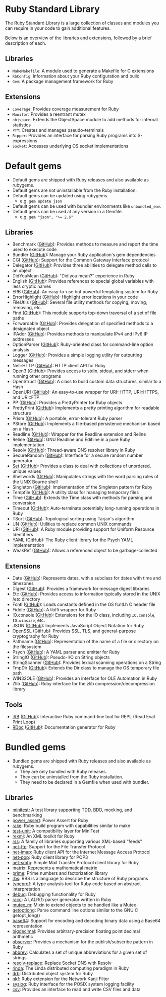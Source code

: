 # Ruby Standard Library

The Ruby Standard Library is a large collection of classes and modules you can
require in your code to gain additional features.

Below is an overview of the libraries and extensions, followed by a brief description
of each.

## Libraries

- `MakeMakefile`: A module used to generate a Makefile for C extensions
- `RbConfig`: Information about your Ruby configuration and build
- `Gem`: A package management framework for Ruby

## Extensions

- `Coverage`: Provides coverage measurement for Ruby
- `Monitor`: Provides a reentrant mutex
- `objspace`: Extends the ObjectSpace module to add methods for internal statistics
- `PTY`: Creates and manages pseudo-terminals
- `Ripper`: Provides an interface for parsing Ruby programs into S-expressions
- `Socket`: Accesses underlying OS socket implementations

# Default gems

- Default gems are shipped with Ruby releases and also available as rubygems.
- Default gems are not uninstallable from the Ruby installation.
- Default gems can be updated using rubygems.
    - e.g. `gem update json`
- Default gems can be used with bundler environments like `unbundled_env`.
- Default gems can be used at any version in a Gemfile.
    - e.g. `gem "json", ">= 2.6"`

## Libraries

- Benchmark ([GitHub][benchmark]): Provides methods to measure and report the time used to execute code
- Bundler ([GitHub][bundler]): Manage your Ruby application's gem dependencies
- CGI ([GitHub][cgi]): Support for the Common Gateway Interface protocol
- Delegator ([GitHub][delegate]): Provides three abilities to delegate method calls to an object
- DidYouMean ([GitHub][did_you_mean]): "Did you mean?" experience in Ruby
- English ([GitHub][English]): Provides references to special global variables with less cryptic names
- ERB ([GitHub][erb]): An easy-to-use but powerful templating system for Ruby
- ErrorHighlight ([GitHub][error_highlight]): Highlight error locations in your code
- FileUtils ([GitHub][fileutils]): Several file utility methods for copying, moving, removing, etc.
- Find ([GitHub][find]): This module supports top-down traversal of a set of file paths
- Forwardable ([GitHub][forwardable]): Provides delegation of specified methods to a designated object
- IPAddr ([GitHub][ipaddr]): Provides methods to manipulate IPv4 and IPv6 IP addresses
- OptionParser ([GitHub][optparse]): Ruby-oriented class for command-line option analysis
- Logger ([GitHub][logger]): Provides a simple logging utility for outputting messages
- Net::HTTP ([GitHub][net-http]): HTTP client API for Ruby
- Open3 ([GitHub][open3]): Provides access to stdin, stdout, and stderr when running other programs
- OpenStruct ([GitHub][ostruct]): A class to build custom data structures, similar to a Hash
- OpenURI ([GitHub][open-uri]): An easy-to-use wrapper for URI::HTTP, URI::HTTPS, and URI::FTP
- PP ([GitHub][pp]): Provides a PrettyPrinter for Ruby objects
- PrettyPrint ([GitHub][prettyprint]): Implements a pretty printing algorithm for readable structure
- Prism ([GitHub][prism]): A portable, error-tolerant Ruby parser
- PStore ([GitHub][pstore]): Implements a file-based persistence mechanism based on a Hash
- Readline ([GitHub][readline]): Wrapper for the Readline extension and Reline
- Reline ([GitHub][reline]): GNU Readline and Editline in a pure Ruby implementation
- Resolv ([GitHub][resolv]): Thread-aware DNS resolver library in Ruby
- SecureRandom ([GitHub][securerandom]): Interface for a secure random number generator
- [Set](rdoc-ref:Set) ([GitHub][set]): Provides a class to deal with collections of unordered, unique values
- Shellwords ([GitHub][shellwords]): Manipulates strings with the word parsing rules of the UNIX Bourne shell
- Singleton ([GitHub][singleton]): Implementation of the Singleton pattern for Ruby
- Tempfile ([GitHub][tempfile]): A utility class for managing temporary files
- Time ([GitHub][time]): Extends the Time class with methods for parsing and conversion
- Timeout ([GitHub][timeout]): Auto-terminate potentially long-running operations in Ruby
- TSort ([GitHub][tsort]): Topological sorting using Tarjan's algorithm
- UN ([GitHub][un]): Utilities to replace common UNIX commands
- URI ([GitHub][uri]): A Ruby module providing support for Uniform Resource Identifiers
- YAML ([GitHub][yaml]): The Ruby client library for the Psych YAML implementation
- WeakRef ([GitHub][weakref]): Allows a referenced object to be garbage-collected

## Extensions

- Date ([GitHub][date]): Represents dates, with a subclass for dates with time and timezones
- Digest ([GitHub][digest]): Provides a framework for message digest libraries
- Etc ([GitHub][etc]): Provides access to information typically stored in the UNIX /etc directory
- Fcntl ([GitHub][fcntl]): Loads constants defined in the OS fcntl.h C header file
- Fiddle ([GitHub][fiddle]): A libffi wrapper for Ruby
- IO.console ([GitHub][io-console]): Extensions for the IO class, including `IO.console`, `IO.winsize`, etc.
- JSON ([GitHub][json]): Implements JavaScript Object Notation for Ruby
- OpenSSL ([GitHub][openssl]): Provides SSL, TLS, and general-purpose cryptography for Ruby
- Pathname ([GitHub][pathname]): Representation of the name of a file or directory on the filesystem
- Psych ([GitHub][psych]): A YAML parser and emitter for Ruby
- StringIO ([GitHub][stringio]): Pseudo-I/O on String objects
- StringScanner ([GitHub][strscan]): Provides lexical scanning operations on a String
- TmpDir ([GitHub][tmpdir]): Extends the Dir class to manage the OS temporary file path
- WIN32OLE ([GitHub][win32ole]): Provides an interface for OLE Automation in Ruby
- Zlib ([GitHub][zlib]): Ruby interface for the zlib compression/decompression library

## Tools

- [IRB][irb-doc] ([GitHub][irb]): Interactive Ruby command-line tool for REPL (Read Eval Print Loop)
- [RDoc][rdoc-doc] ([GitHub][rdoc]): Documentation generator for Ruby

# Bundled gems

- Bundled gems are shipped with Ruby releases and also available as rubygems.
    - They are only bundled with Ruby releases.
    - They can be uninstalled from the Ruby installation.
    - They need to be declared in a Gemfile when used with bundler.

## Libraries

- [minitest]: A test library supporting TDD, BDD, mocking, and benchmarking
- [power_assert]: Power Assert for Ruby
- [rake]: Ruby build program with capabilities similar to make
- [test-unit]: A compatibility layer for MiniTest
- [rexml]: An XML toolkit for Ruby
- [rss]: A family of libraries supporting various XML-based "feeds"
- [net-ftp]: Support for the File Transfer Protocol
- [net-imap]: Ruby client API for the Internet Message Access Protocol
- [net-pop]: Ruby client library for POP3
- [net-smtp]: Simple Mail Transfer Protocol client library for Ruby
- [matrix]: Represents a mathematical matrix
- [prime]: Prime numbers and factorization library
- [rbs]: RBS is a language to describe the structure of Ruby programs
- [typeprof]: A type analysis tool for Ruby code based on abstract interpretation
- [debug]: Debugging functionality for Ruby
- [racc]: A LALR(1) parser generator written in Ruby
- [mutex_m]: Mixin to extend objects to be handled like a Mutex
- [getoptlong]: Parse command line options similar to the GNU C getopt_long()
- [base64]: Support for encoding and decoding binary data using a Base64 representation
- [bigdecimal]: Provides arbitrary-precision floating point decimal arithmetic
- [observer]: Provides a mechanism for the publish/subscribe pattern in Ruby
- [abbrev]: Calculates a set of unique abbreviations for a given set of strings
- [resolv-replace]: Replace Socket DNS with Resolv
- [rinda]: The Linda distributed computing paradigm in Ruby
- [drb]: Distributed object system for Ruby
- [nkf]: Ruby extension for the Network Kanji Filter
- [syslog]: Ruby interface for the POSIX system logging facility
- [csv]: Provides an interface to read and write CSV files and data

[abbrev]: https://github.com/ruby/abbrev
[base64]: https://github.com/ruby/base64
[benchmark]: https://github.com/ruby/benchmark
[bigdecimal]: https://github.com/ruby/bigdecimal
[bundler]: https://github.com/rubygems/rubygems
[cgi]: https://github.com/ruby/cgi
[csv]: https://github.com/ruby/csv
[date]: https://github.com/ruby/date
[debug]: https://github.com/ruby/debug
[delegate]: https://github.com/ruby/delegate
[did_you_mean]: https://github.com/ruby/did_you_mean
[digest]: https://github.com/ruby/digest
[drb]: https://github.com/ruby/drb
[English]: https://github.com/ruby/English
[erb]: https://github.com/ruby/erb
[error_highlight]: https://github.com/ruby/error_highlight
[etc]: https://github.com/ruby/etc
[fcntl]: https://github.com/ruby/fcntl
[fiddle]: https://github.com/ruby/fiddle
[fileutils]: https://github.com/ruby/fileutils
[find]: https://github.com/ruby/find
[forwardable]: https://github.com/ruby/forwardable
[getoptlong]: https://github.com/ruby/getoptlong
[io-console]: https://github.com/ruby/io-console
[ipaddr]: https://github.com/ruby/ipaddr
[irb]: https://github.com/ruby/irb
[json]: https://github.com/ruby/json
[logger]: https://github.com/ruby/logger
[matrix]: https://github.com/ruby/matrix
[minitest]: https://github.com/seattlerb/minitest
[mutex_m]: https://github.com/ruby/mutex_m
[net-ftp]: https://github.com/ruby/net-ftp
[net-http]: https://github.com/ruby/net-http
[net-imap]: https://github.com/ruby/net-imap
[net-pop]: https://github.com/ruby/net-pop
[net-smtp]: https://github.com/ruby/net-smtp
[nkf]: https://github.com/ruby/nkf
[observer]: https://github.com/ruby/observer
[open-uri]: https://github.com/ruby/open-uri
[open3]: https://github.com/ruby/open3
[openssl]: https://github.com/ruby/openssl
[optparse]: https://github.com/ruby/optparse
[ostruct]: https://github.com/ruby/ostruct
[pathname]: https://github.com/ruby/pathname
[power_assert]: https://github.com/ruby/power_assert
[pp]: https://github.com/ruby/pp
[prettyprint]: https://github.com/ruby/prettyprint
[prime]: https://github.com/ruby/prime
[prism]: https://github.com/ruby/prism
[pstore]: https://github.com/ruby/pstore
[psych]: https://github.com/ruby/psych
[racc]: https://github.com/ruby/racc
[rake]: https://github.com/ruby/rake
[rbs]: https://github.com/ruby/rbs
[rdoc]: https://github.com/ruby/rdoc
[readline]: https://github.com/ruby/readline
[reline]: https://github.com/ruby/reline
[resolv-replace]: https://github.com/ruby/resolv-replace
[resolv]: https://github.com/ruby/resolv
[rexml]: https://github.com/ruby/rexml
[rinda]: https://github.com/ruby/rinda
[rss]: https://github.com/ruby/rss
[securerandom]: https://github.com/ruby/securerandom
[set]: https://github.com/ruby/set
[shellwords]: https://github.com/ruby/shellwords
[singleton]: https://github.com/ruby/singleton
[stringio]: https://github.com/ruby/stringio
[strscan]: https://github.com/ruby/strscan
[syslog]: https://github.com/ruby/syslog
[tempfile]: https://github.com/ruby/tempfile
[test-unit]: https://github.com/test-unit/test-unit
[time]: https://github.com/ruby/time
[timeout]: https://github.com/ruby/timeout
[tmpdir]: https://github.com/ruby/tmpdir
[tsort]: https://github.com/ruby/tsort
[typeprof]: https://github.com/ruby/typeprof
[un]: https://github.com/ruby/un
[uri]: https://github.com/ruby/uri
[weakref]: https://github.com/ruby/weakref
[win32ole]: https://github.com/ruby/win32ole
[yaml]: https://github.com/ruby/yaml
[zlib]: https://github.com/ruby/zlib

[irb-doc]: https://ruby.github.io/irb/
[rdoc-doc]: https://ruby.github.io/rdoc/
